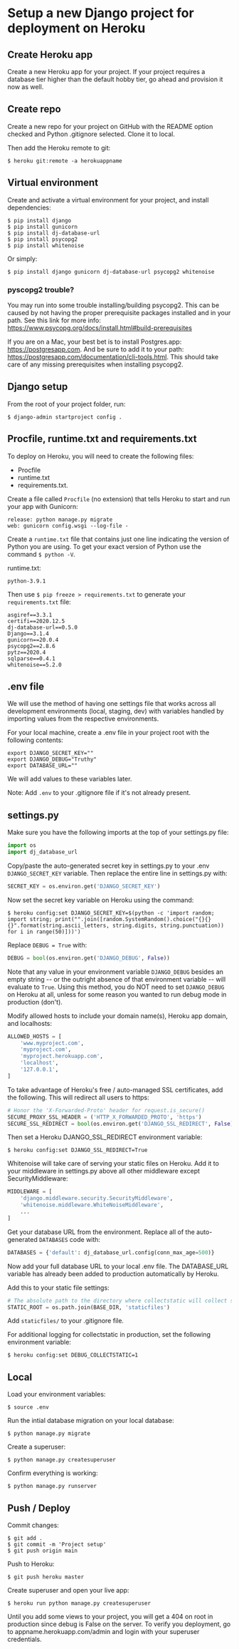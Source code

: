 # Setup a new Django project for deployment on Heroku

## Create Heroku app

Create a new Heroku app for your project. If your project requires a database tier higher than the default hobby tier, go ahead and provision it now as well.

## Create repo

Create a new repo for your project on GitHub with the README option checked and Python .gitignore selected. Clone it to local.

Then add the Heroku remote to git:
```
$ heroku git:remote -a herokuappname
```

## Virtual environment

Create and activate a virtual environment for your project, and install dependencies:

```
$ pip install django
$ pip install gunicorn
$ pip install dj-database-url
$ pip install psycopg2
$ pip install whitenoise
```

Or simply:

```
$ pip install django gunicorn dj-database-url psycopg2 whitenoise
```

### pyscopg2 trouble?

You may run into some trouble installing/building psycopg2. This can be caused by not having the proper prerequisite packages installed and in your path. See this link for more info: https://www.psycopg.org/docs/install.html#build-prerequisites

If you are on a Mac, your best bet is to install Postgres.app: https://postgresapp.com. And be sure to add it to your path: https://postgresapp.com/documentation/cli-tools.html. This should take care of any missing prerequisites when installing psycopg2. 

## Django setup

From the root of your project folder, run:

```
$ django-admin startproject config .
```

## Procfile, runtime.txt and requirements.txt

To deploy on Heroku, you will need to create the following files: 
* Procfile
* runtime.txt
* requirements.txt.

Create a file called `Procfile` (no extension) that tells Heroku to start and run your app with Gunicorn:

```
release: python manage.py migrate
web: gunicorn config.wsgi --log-file -
```

Create a `runtime.txt` file that contains just one line indicating the version of Python you are using. To get your exact version of Python use the command `$ python -V`.

runtime.txt:

```
python-3.9.1
```

Then use `$ pip freeze > requirements.txt` to generate your `requirements.txt` file:

```
asgiref==3.3.1
certifi==2020.12.5
dj-database-url==0.5.0
Django==3.1.4
gunicorn==20.0.4
psycopg2==2.8.6
pytz==2020.4
sqlparse==0.4.1
whitenoise==5.2.0
```

## .env file

We will use the method of having one settings file that works across all development environments (local, staging, dev) with variables handled by importing values from the respective environments. 

For your local machine, create a .env file in your project root with the following contents:

```
export DJANGO_SECRET_KEY=""
export DJANGO_DEBUG="Truthy"
export DATABASE_URL=""
```

We will add values to these variables later. 

Note: Add `.env` to your .gitignore file if it's not already present. 

## settings.py

Make sure you have the following imports at the top of your settings.py file:

```python
import os
import dj_database_url
````

Copy/paste the auto-generated secret key in settings.py to your .env `DJANGO_SECRET_KEY` variable. Then replace the entire line in settings.py with:

```python
SECRET_KEY = os.environ.get('DJANGO_SECRET_KEY')
```

Now set the secret key variable on Heroku using the command:

`$ heroku config:set DJANGO_SECRET_KEY=$(python -c 'import random; import string; print("".join([random.SystemRandom().choice("{}{}{}".format(string.ascii_letters, string.digits, string.punctuation)) for i in range(50)]))')`

Replace `DEBUG = True` with:

```python
DEBUG = bool(os.environ.get('DJANGO_DEBUG', False))
```
Note that any value in your environment variable `DJANGO_DEBUG` besides an empty string -- or the outright absence of that environment variable -- will evaluate to `True`. Using this method, you do NOT need to set `DJANGO_DEBUG` on Heroku at all, unless for some reason you wanted to run debug mode in production (don't). 

Modify allowed hosts to include your domain name(s), Heroku app domain, and localhosts:

```python
ALLOWED_HOSTS = [
    'www.myproject.com',
    'myproject.com',
    'myproject.herokuapp.com',
    'localhost',
    '127.0.0.1',
]
```

To take advantage of Heroku's free / auto-managed SSL certificates, add the following. This will redirect all users to https:

```python
# Honor the 'X-Forwarded-Proto' header for request.is_secure()
SECURE_PROXY_SSL_HEADER = ('HTTP_X_FORWARDED_PROTO', 'https')
SECURE_SSL_REDIRECT = bool(os.environ.get('DJANGO_SSL_REDIRECT', False))
```

Then set a Heroku DJANGO_SSL_REDIRECT environment variable:

`$ heroku config:set DJANGO_SSL_REDIRECT=True`

Whitenoise will take care of serving your static files on Heroku. Add it to your middleware in settings.py above all other middleware except SecurityMiddleware:

```python
MIDDLEWARE = [
    'django.middleware.security.SecurityMiddleware',
    'whitenoise.middleware.WhiteNoiseMiddleware',
    ...
]
```

Get your database URL from the environment. Replace all of the auto-generated `DATABASES` code with:

```python
DATABASES = {'default': dj_database_url.config(conn_max_age=500)}
```

Now add your full database URL to your local .env file. The DATABASE_URL variable has already been added to production automatically by Heroku. 

Add this to your static file settings:

```python
# The absolute path to the directory where collectstatic will collect static files for deployment.
STATIC_ROOT = os.path.join(BASE_DIR, 'staticfiles')
```

Add `staticfiles/` to your .gitignore file. 

For additional logging for collectstatic in production, set the following environment variable:
```
$ heroku config:set DEBUG_COLLECTSTATIC=1
```

## Local

Load your environment variables:

```
$ source .env
```

Run the intial database migration on your local database:

 ```
 $ python manage.py migrate
 ```

Create a superuser:

```
$ python manage.py createsuperuser
```

Confirm everything is working:

```
$ python manage.py runserver
```

## Push / Deploy

Commit changes:

```
$ git add .
$ git commit -m 'Project setup'
$ git push origin main
```

Push to Heroku:

```
$ git push heroku master
```

Create superuser and open your live app:

```
$ heroku run python manage.py createsuperuser
```
Until you add some views to your project, you will get a 404 on root in production since debug is False on the server. To verify you deployment, go to appname.herokuapp.com/admin and login with your superuser credentials. 
